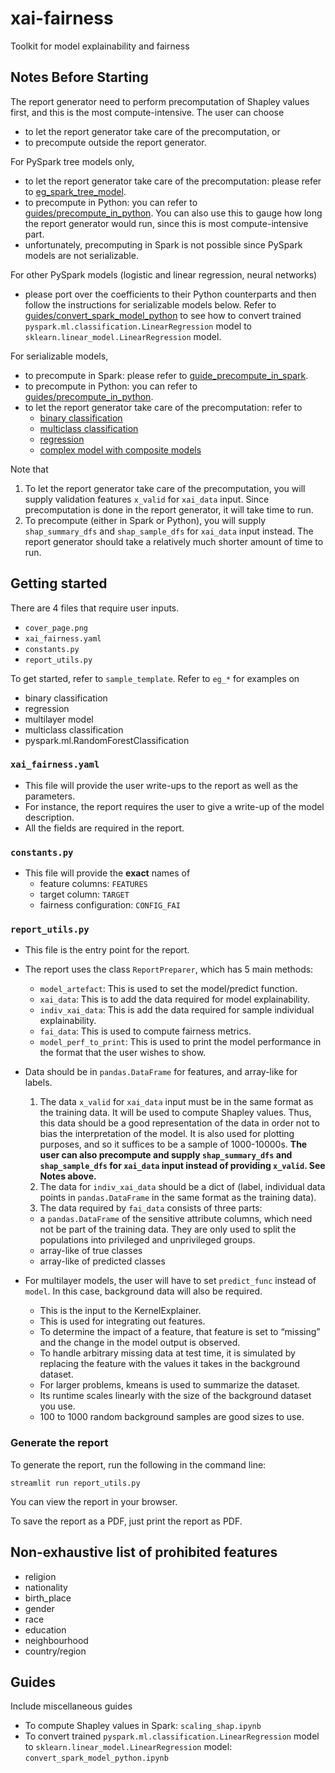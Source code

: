 # xai-fairness
Toolkit for model explainability and fairness

## Notes Before Starting
The report generator need to perform precomputation of Shapley values first, and this is the most compute-intensive. The user can choose
- to let the report generator take care of the precomputation, or
- to precompute outside the report generator.

For PySpark tree models only,
- to let the report generator take care of the precomputation: please refer to [eg_spark_tree_model](https://github.com/basisai/xai-fairness/tree/dev/eg_spark_tree_model).
- to precompute in Python: you can refer to [guides/precompute_in_python](https://github.com/basisai/xai-fairness/blob/dev/guides/precompute_in_python.ipynb). You can also use this to gauge how long the report generator would run, since this is most compute-intensive part.
- unfortunately, precomputing in Spark is not possible since PySpark models are not serializable.

For other PySpark models (logistic and linear regression, neural networks)
- please port over the coefficients to their Python counterparts and then follow the instructions for serializable models below. Refer to [guides/convert_spark_model_python](https://github.com/basisai/xai-fairness/blob/dev/guides/convert_spark_model_python.ipynb) to see how to convert trained `pyspark.ml.classification.LinearRegression` model to `sklearn.linear_model.LinearRegression` model.

For serializable models,
- to precompute in Spark: please refer to [guide_precompute_in_spark](https://github.com/basisai/xai-fairness/tree/dev/guide_precompute_in_spark).
- to precompute in Python: you can refer to [guides/precompute_in_python](https://github.com/basisai/xai-fairness/blob/dev/guides/precompute_in_python.ipynb).
- to let the report generator take care of the precomputation: refer to 
  - [binary classification](https://github.com/basisai/xai-fairness/tree/dev/eg_binary_class)
  - [multiclass classification](https://github.com/basisai/xai-fairness/tree/dev/eg_multiclass)
  - [regression](https://github.com/basisai/xai-fairness/tree/dev/eg_regression)
  - [complex model with composite models](https://github.com/basisai/xai-fairness/tree/dev/eg_multilayer_model)

Note that
1. To let the report generator take care of the precomputation, you will supply validation features `x_valid` for `xai_data` input. Since precomputation is done in the report generator, it will take time to run.
2. To precompute (either in Spark or Python), you will supply `shap_summary_dfs` and `shap_sample_dfs` for `xai_data` input instead. The report generator should take a relatively much shorter amount of time to run.


## Getting started
There are 4 files that require user inputs.
- `cover_page.png`
- `xai_fairness.yaml`
- `constants.py`
- `report_utils.py`

To get started, refer to `sample_template`. Refer to `eg_*` for examples on
- binary classification
- regression
- multilayer model
- multiclass classification
- pyspark.ml.RandomForestClassification


### `xai_fairness.yaml`
- This file will provide the user write-ups to the report as well as the parameters.
- For instance, the report requires the user to give a write-up of the model description.
- All the fields are required in the report.

### `constants.py`
- This file will provide the **exact** names of 
  - feature columns: `FEATURES`
  - target column: `TARGET`
  - fairness configuration: `CONFIG_FAI`

### `report_utils.py`
- This file is the entry point for the report.
- The report uses the class `ReportPreparer`, which has 5 main methods:
  - `model_artefact`: This is used to set the model/predict function.
  - `xai_data`: This is to add the data required for model explainability.
  - `indiv_xai_data`: This is add the data required for sample individual explainability.
  - `fai_data`: This is used to compute fairness metrics.
  - `model_perf_to_print`: This is used to print the model performance in the format that the user wishes to show.

- Data should be in `pandas.DataFrame` for features, and array-like for labels.
  1. The data `x_valid` for `xai_data` input must be in the same format as the training data. It will be used to compute Shapley values. Thus, this data should be a good representation of the data in order not to bias the interpretation of the model. It is also used for plotting purposes, and so it suffices to be a sample of 1000-10000s. **The user can also precompute and supply `shap_summary_dfs` and `shap_sample_dfs` for `xai_data` input instead of providing `x_valid`. See Notes above.**
  2. The data for `indiv_xai_data` should be a dict of (label, individual data points in `pandas.DataFrame` in the same format as the training data).
  3. The data required by `fai_data` consists of three parts:
    - a `pandas.DataFrame` of the sensitive attribute columns, which need not be part of the training data. They are only used to split the populations into privileged and unprivileged groups.
    - array-like of true classes
    - array-like of predicted classes

- For multilayer models, the user will have to set `predict_func` instead of `model`. In this case, background data will also be required.
  - This is the input to the KernelExplainer.
  - This is used for integrating out features.
  - To determine the impact of a feature, that feature is set to “missing” and the change in the model output is observed.
  - To handle arbitrary missing data at test time, it is simulated by replacing the feature with the values it takes in the background dataset.
  - For larger problems, kmeans is used to summarize the dataset.
  - Its runtime scales linearly with the size of the background dataset you use.
  - 100 to 1000 random background samples are good sizes to use.


### Generate the report
To generate the report, run the following in the command line:

`streamlit run report_utils.py`

You can view the report in your browser.

To save the report as a PDF, just print the report as PDF.


## Non-exhaustive list of prohibited features
- religion
- nationality
- birth_place
- gender
- race
- education
- neighbourhood
- country/region


## Guides
Include miscellaneous guides
- To compute Shapley values in Spark: `scaling_shap.ipynb`
- To convert trained `pyspark.ml.classification.LinearRegression` model to `sklearn.linear_model.LinearRegression` model: `convert_spark_model_python.ipynb`

